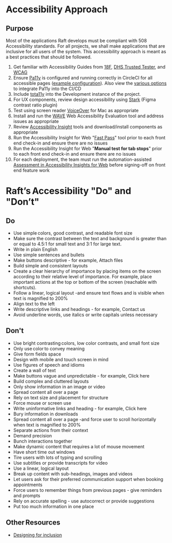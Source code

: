 # Accessibility Approach

## Purpose

Most of the applications Raft develops must be compliant with 508 Accessibility standards. For all projects, we shall make applications that are inclusive for all users of the system. This accessibility approach is meant as a best practices that should be followed. 

1. Get familiar with Accessibility Guides from [18F](https://accessibility.18f.gov/), [DHS Trusted Tester](https://www.dhs.gov/trusted-tester), and [WCAG](https://www.w3.org/WAI/WCAG21/Understanding/) 
2. Ensure [Pa11y](https://github.com/pa11y/pa11y-ci) is configured and running correctly in CircleCI for all accessible pages ([example configuration](../.pa11yci.json)). Also view the [various options](https://engineering.18f.gov/accessibility-scanning/) to integrate Pa11y into the CI/CD
3. Include [tota11y](https://khan.github.io/tota11y/) into the Development instance of the project.
4. For UX components, review design accessibility using [Stark](https://www.figma.com/community/plugin/732603254453395948/Stark) (Figma contrast ratio plugin)
5. Test using screen reader [VoiceOver](https://webaim.org/articles/voiceover/) for Mac as appropriate
6. Install and run the [WAVE](https://wave.webaim.org/) Web Accessibility Evaluation tool and address issues as appropriate
7. Review [Accessibility Insight](https://accessibilityinsights.io/en/) tools and download/install components as appropriate
8. Run the Accessibility Insight for Web "[Fast Pass](https://accessibilityinsights.io/docs/en/web/getstarted/fastpass)" tool prior to each front end check-in and ensure there are no issues
9. Run the Accessibility Insight for Web "**Manual test for tab stops**" prior to each front end check-in and ensure there are no issues
10. For each deployment, the team must run the automation-assisted [Assessment in Accessibility Insights for Web](https://accessibilityinsights.io/docs/en/web/getstarted/assessment) before signing-off on front end feature work

# Raft’s Accessibility "Do" and "Don’t"  

## Do  

- Use simple colors, good contrast, and readable font size  
- Make sure the contrast between the text and background is greater than or equal to 4.5:1 for small text and 3:1 for large text.  
- Write in plain English  
- Use simple sentences and bullets  
- Make buttons descriptive - for example, Attach files  
- Build simple and consistent layouts  
- Create a clear hierarchy of importance by placing items on the screen according to their relative level of importance. For example, place important actions at the top or bottom of the screen (reachable with shortcuts).  
- Follow a linear, logical layout -and ensure text flows and is visible when text is magnified to 200%   
- Align text to the left   
- Write descriptive links and headings - for example, Contact us  
- Avoid underline words, use italics or write capitals unless necessary  

 

## Don't  

- Use bright contrasting colors, low color contrasts, and small font size  
- Only use color to convey meaning  
- Give form fields space  
- Design with mobile and touch screen in mind  
- Use figures of speech and idioms  
- Create a wall of text  
- Make buttons vague and unpredictable - for example, Click here  
- Build complex and cluttered layouts  
- Only show information in an image or video  
- Spread content all over a page  
- Rely on text size and placement for structure  
- Force mouse or screen use  
- Write uninformative links and heading - for example, Click here  
- Bury information in downloads  
- Spread content all over a page -and force user to scroll horizontally when text is magnified to 200%  
- Separate actions from their context  
- Demand precision  
- Bunch interactions together  
- Make dynamic content that requires a lot of mouse movement  
- Have short time out windows  
- Tire users with lots of typing and scrolling  
- Use subtitles or provide transcripts for video  
- Use a linear, logical layout  
- Break up content with sub-headings, images and videos  
- Let users ask for their preferred communication support when booking appointments  
- Force users to remember things from previous pages - give reminders and prompts  
- Rely on accurate spelling - use autocorrect or provide suggestions  
- Put too much information in one place  

## Other Resources  
- [Designing for inclusion](https://inclusivedesignprinciples.org/)  


